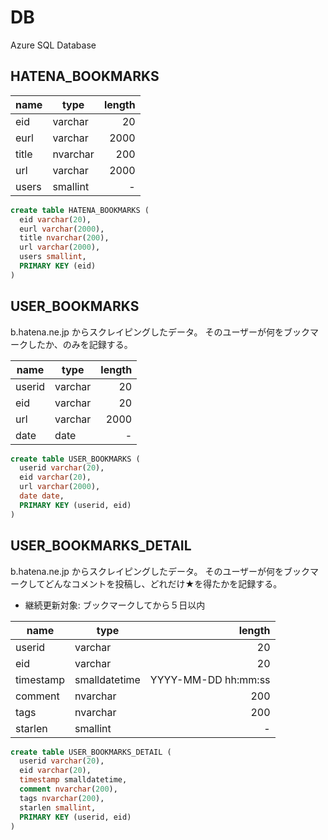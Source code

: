 # DB

Azure SQL Database


## HATENA_BOOKMARKS

|name |type    |length|
|-----|--------|-----:|
|eid  |varchar |    20|
|eurl |varchar |  2000|
|title|nvarchar|   200|
|url  |varchar |  2000|
|users|smallint|     -|

```sql
create table HATENA_BOOKMARKS (
  eid varchar(20),
  eurl varchar(2000),
  title nvarchar(200),
  url varchar(2000),
  users smallint,
  PRIMARY KEY (eid)
)
```


## USER_BOOKMARKS

b.hatena.ne.jp からスクレイピングしたデータ。
そのユーザーが何をブックマークしたか、のみを記録する。

|name    |type     |length|
|--------|---------|-----:|
|userid  |varchar  |    20|
|eid     |varchar  |    20|
|url     |varchar  |  2000|
|date    |date     |     -|

```sql
create table USER_BOOKMARKS (
  userid varchar(20),
  eid varchar(20),
  url varchar(2000),
  date date,
  PRIMARY KEY (userid, eid)
)
```


## USER_BOOKMARKS_DETAIL

b.hatena.ne.jp からスクレイピングしたデータ。
そのユーザーが何をブックマークしてどんなコメントを投稿し、どれだけ★を得たかを記録する。

- 継続更新対象: ブックマークしてから５日以内

|name     |type         |             length|
|---------|-------------|------------------:|
|userid   |varchar      |                 20|
|eid      |varchar      |                 20|
|timestamp|smalldatetime|YYYY-MM-DD hh:mm:ss|
|comment  |nvarchar     |                200|
|tags     |nvarchar     |                200|
|starlen  |smallint     |                  -|

```sql
create table USER_BOOKMARKS_DETAIL (
  userid varchar(20),
  eid varchar(20),
  timestamp smalldatetime,
  comment nvarchar(200),
  tags nvarchar(200),
  starlen smallint,
  PRIMARY KEY (userid, eid)
)
```
